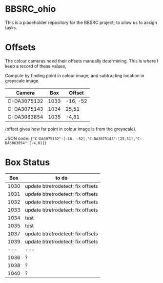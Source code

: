 # BBSRC_ohio
This is a placeholder repository for the BBSRC project; to allow us to assign tasks.

# Offsets
The colour cameras need their offsets manually determining. This is where I keep a record of these values,

Compute by finding point in colour image, and subtracting location in greyscale image.

| Camera | Box | Offset |
|--------|-----|--------|
|C-DA3075132|1033|-16, -52|
|C-DA3075143|1034|25,51|
|C-DA3063854|1035|-4,81|

(offset gives how far point in colour image is from the greyscale).

JSON code:
```{"C-DA3075132":[-16, -52],"C-DA3075143":[25,51],"C-DA3063854":[-4,81]}```

# Box Status

| Box | to do |
|-----|-------|
|1030 | update btretrodetect; fix offsets |x
|1031 | update btretrodetect; fix offsets |x
|1032 | update btretrodetect; fix offsets |x
|1033 | update btretrodetect; fix offsets |x
|1034 | test |x
|1035 | test |x
|1037 | update btretrodetect; fix offsets |x
|1039 | update btretrodetect; fix offsets |x
|---|---|
|1036 | ? |
|1038 | ? |
|1040 | ? |
